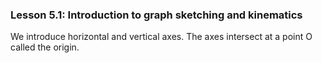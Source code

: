 ### Lesson 5.1: Introduction to graph sketching and kinematics

We introduce horizontal and vertical axes. The axes intersect at a point O called the origin.
